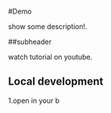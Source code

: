 #Demo

show some description!.

##subheader

watch tutorial on youtube.


## Local development
  
1.open in your b